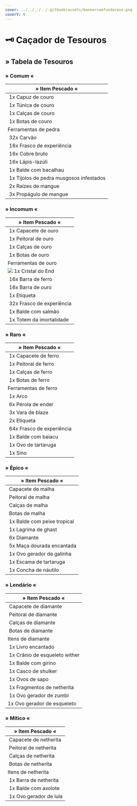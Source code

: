 ```yaml
---
cover: ../../../../.gitbook/assets/bannercomfundorevo.png
coverY: 0
---
```


# 🗝 Caçador de Tesouros

## &#x20;

## » Tabela de Tesouros

### » Comum «

| » Item Pescado «                                                                                                          |
| ------------------------------------------------------------------------------------------------------------------------- |
| <img src="../../../../.gitbook/assets/image (35).png" alt="" data-size="line"> 1x Capuz de couro                          |
| <img src="../../../../.gitbook/assets/image (40).png" alt="" data-size="line"> 1x Túnica de couro                         |
| <img src="../../../../.gitbook/assets/image (29).png" alt="" data-size="line"> 1x Calças de couro                         |
| <img src="../../../../.gitbook/assets/image (43).png" alt="" data-size="line"> 1x Botas de couro                          |
| Ferramentas de pedra                                                                                                      |
| <img src="../../../../.gitbook/assets/image (5) (1).png" alt="" data-size="line"> 32x Carvão                              |
| <img src="../../../../.gitbook/assets/image (8) (1).png" alt="" data-size="line"> 16x Frasco de experiência               |
| <img src="../../../../.gitbook/assets/image (4) (3).png" alt="" data-size="line"> 16x Cobre bruto                         |
| <img src="../../../../.gitbook/assets/image (10) (1).png" alt="" data-size="line"> 16x Lápis-lazúli                       |
| <img src="../../../../.gitbook/assets/image (9) (1).png" alt="" data-size="line"> 1x Balde com bacalhau                   |
| <img src="../../../../.gitbook/assets/image (1) (1).png" alt="" data-size="line"> 1x Tijolos de pedra musgosos infestados |
| <img src="../../../../.gitbook/assets/image (7) (3).png" alt="" data-size="line"> 2x Raízes de mangue                     |
| <img src="../../../../.gitbook/assets/image (3) (1).png" alt="" data-size="line"> 3x Propágulo de mangue                  |

### » Incomum «

| » Item Pescado «                                                                                            |
| ----------------------------------------------------------------------------------------------------------- |
| <img src="../../../../.gitbook/assets/image (41).png" alt="" data-size="line"> 1x Capacete de ouro          |
| <img src="../../../../.gitbook/assets/image (34) (1).png" alt="" data-size="line"> 1x Peitoral de ouro      |
| <img src="../../../../.gitbook/assets/image (6) (1).png" alt="" data-size="line"> 1x Calças de ouro         |
| <img src="../../../../.gitbook/assets/image (28).png" alt="" data-size="line"> 1x Botas de ouro             |
| Ferramentas de ouro                                                                                         |
| ![](<../../../../.gitbook/assets/image (23).png>) 1x Cristal do End                                         |
| <img src="../../../../.gitbook/assets/image (42).png" alt="" data-size="line"> 16x Barra de ferro           |
| <img src="../../../../.gitbook/assets/image (14).png" alt="" data-size="line"> 16x Barra de ouro            |
| <img src="../../../../.gitbook/assets/image (16).png" alt="" data-size="line"> 1x Etiqueta                  |
| <img src="../../../../.gitbook/assets/image (8) (1).png" alt="" data-size="line"> 32x Frasco de experiência |
| <img src="../../../../.gitbook/assets/image (33).png" alt="" data-size="line"> 1x Balde com salmão          |
| <img src="../../../../.gitbook/assets/image (19).png" alt="" data-size="line"> 1x Totem da imortalidade     |

### » Raro «

| » Item Pescado «                                                                                            |
| ----------------------------------------------------------------------------------------------------------- |
| <img src="../../../../.gitbook/assets/image (7) (1).png" alt="" data-size="line"> 1x Capacete de ferro      |
| <img src="../../../../.gitbook/assets/image (32).png" alt="" data-size="line"> 1x Peitoral de ferro         |
| <img src="../../../../.gitbook/assets/image (31) (1).png" alt="" data-size="line"> 1x Calças de ferro       |
| <img src="../../../../.gitbook/assets/image (39).png" alt="" data-size="line"> 1x Botas de ferro            |
| Ferramentas de ferro                                                                                        |
| <img src="../../../../.gitbook/assets/image (10).png" alt="" data-size="line"> 1x Arco                      |
| <img src="../../../../.gitbook/assets/image (13).png" alt="" data-size="line"> 6x Pérola de ender           |
| <img src="../../../../.gitbook/assets/image (52).png" alt="" data-size="line"> 3x Vara de blaze             |
| <img src="../../../../.gitbook/assets/image (16).png" alt="" data-size="line"> 2x Etiqueta                  |
| <img src="../../../../.gitbook/assets/image (8) (1).png" alt="" data-size="line"> 64x Frasco de experiência |
| <img src="../../../../.gitbook/assets/image (49).png" alt="" data-size="line"> 1x Balde com baiacu          |
|  <img src="../../../../.gitbook/assets/image (50).png" alt="" data-size="line"> 1x Ovo de tartaruga         |
| <img src="../../../../.gitbook/assets/image (11).png" alt="" data-size="line"> 1x Sino                      |

### » Épico «

| » Item Pescado «                                                                                           |
| ---------------------------------------------------------------------------------------------------------- |
| <img src="../../../../.gitbook/assets/image (42) (1).png" alt="" data-size="line"> Capacete de malha       |
| <img src="../../../../.gitbook/assets/image (44).png" alt="" data-size="line"> Peitoral de malha           |
| <img src="../../../../.gitbook/assets/image (5) (2).png" alt="" data-size="line"> Calças de malha          |
| <img src="../../../../.gitbook/assets/image (4) (1).png" alt="" data-size="line"> Botas de malha           |
| <img src="../../../../.gitbook/assets/image (48).png" alt="" data-size="line"> 1x Balde com peixe tropical |
| <img src="../../../../.gitbook/assets/image (9).png" alt="" data-size="line"> 1x Lagrima de ghast          |
| <img src="../../../../.gitbook/assets/image (26).png" alt="" data-size="line"> 6x Diamante                 |
| <img src="../../../../.gitbook/assets/image (34).png" alt="" data-size="line"> 5x Maça dourada encantada   |
|  <img src="../../../../.gitbook/assets/image (6).png" alt="" data-size="line"> 1x Ovo gerador de galinha   |
| <img src="../../../../.gitbook/assets/image (53).png" alt="" data-size="line"> 1x Escama de tartaruga      |
| <img src="../../../../.gitbook/assets/image (7).png" alt="" data-size="line"> 1x Concha de náutilo         |

### » Lendário «

| » Item Pescado «                                                                                             |
| ------------------------------------------------------------------------------------------------------------ |
| <img src="../../../../.gitbook/assets/image (2) (3).png" alt="" data-size="line"> Capacete de diamante       |
| <img src="../../../../.gitbook/assets/image (26) (1).png" alt="" data-size="line"> Peitoral de diamante      |
| <img src="../../../../.gitbook/assets/image (27).png" alt="" data-size="line"> Calças de diamante            |
| <img src="../../../../.gitbook/assets/image (30) (1).png" alt="" data-size="line"> Botas de diamante         |
| Itens de diamante                                                                                            |
| <img src="../../../../.gitbook/assets/image (15).png" alt="" data-size="line"> 1x Livro encantado            |
| <img src="../../../../.gitbook/assets/image (21).png" alt="" data-size="line"> 1x Crânio de esqueleto wither |
| <img src="../../../../.gitbook/assets/image (18).png" alt="" data-size="line"> 1x Balde com girino           |
| <img src="../../../../.gitbook/assets/image (25).png" alt="" data-size="line"> 1x Casco de shulker           |
| <img src="../../../../.gitbook/assets/image (47).png" alt="" data-size="line"> 1x Ovos de sapo               |
| <img src="../../../../.gitbook/assets/image (46).png" alt="" data-size="line"> 1x Fragmentos de netherita    |
| <img src="../../../../.gitbook/assets/image (2) (5).png" alt="" data-size="line"> 1x Ovo gerador de zumbi    |
| <img src="../../../../.gitbook/assets/image (30).png" alt="" data-size="line">1x Ovo gerador de esqueleto    |

### » Mítico «

| » Item Pescado «                                                                                         |
| -------------------------------------------------------------------------------------------------------- |
| <img src="../../../../.gitbook/assets/image (36).png" alt="" data-size="line"> Capacete de netherita     |
| <img src="../../../../.gitbook/assets/image (8) (2).png" alt="" data-size="line"> Peitoral de netherita  |
| <img src="../../../../.gitbook/assets/image (38).png" alt="" data-size="line"> Calças de netherita       |
| <img src="../../../../.gitbook/assets/image (1) (3).png" alt="" data-size="line"> Botas de netherita     |
| Itens de netherita                                                                                       |
| <img src="../../../../.gitbook/assets/image (2).png" alt="" data-size="line"> 1x Barra de netherita      |
| <img src="../../../../.gitbook/assets/image (5).png" alt="" data-size="line"> 1x Balde com axolote       |
| <img src="../../../../.gitbook/assets/image (1) (4).png" alt="" data-size="line"> 1x Ovo gerador de lula |
